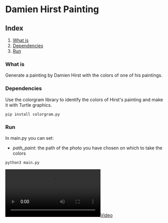# Damien Hirst Painting

## Index
1. [What is](#What-is)
2. [Dependencies](#Dependencies)
3. [Run](#Run)


### What is
Generate a painting by Damien Hirst with the colors of one of his paintings.

### Dependencies
Use the colorgram library to identify the colors of Hirst's painting and make it with Turtle graphics.
```
pip install colorgram.py
```

### Run
In main.py you can set:
- *path_paint*: the path of the photo you have chosen on which to take the colors
```
python3 main.py
```
[![Video](https://gitlab.com/simonemargio/DamienHirstPainting/uploads/f9df5a947ca9ab4f5582dd00770b5b83/ptg.mp4)](https://gitlab.com/simonemargio/DamienHirstPainting/uploads/f9df5a947ca9ab4f5582dd00770b5b83/ptg.mp4)
